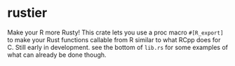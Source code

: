 # rustier
Make your R more Rusty! This crate lets you use a proc macro ```#[R_export]``` to make your Rust functions callable from R similar to what RCpp does for C. 
Still early in development. see the bottom of `lib.rs` for some examples of what can already be done though.
